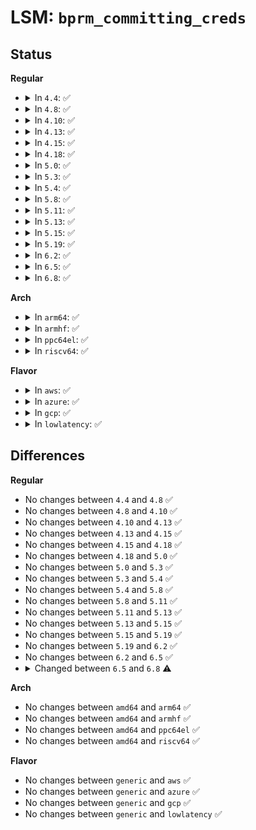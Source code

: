 # LSM: <code>bprm_committing_creds</code>

## Status
<b>Regular</b>
<ul>
<li>
<details>
<summary>In <code>4.4</code>: ✅</summary>

```c
void security_bprm_committing_creds(struct linux_binprm *bprm);
```
</details>
</li>
<li>
<details>
<summary>In <code>4.8</code>: ✅</summary>

```c
void security_bprm_committing_creds(struct linux_binprm *bprm);
```
</details>
</li>
<li>
<details>
<summary>In <code>4.10</code>: ✅</summary>

```c
void security_bprm_committing_creds(struct linux_binprm *bprm);
```
</details>
</li>
<li>
<details>
<summary>In <code>4.13</code>: ✅</summary>

```c
void security_bprm_committing_creds(struct linux_binprm *bprm);
```
</details>
</li>
<li>
<details>
<summary>In <code>4.15</code>: ✅</summary>

```c
void security_bprm_committing_creds(struct linux_binprm *bprm);
```
</details>
</li>
<li>
<details>
<summary>In <code>4.18</code>: ✅</summary>

```c
void security_bprm_committing_creds(struct linux_binprm *bprm);
```
</details>
</li>
<li>
<details>
<summary>In <code>5.0</code>: ✅</summary>

```c
void security_bprm_committing_creds(struct linux_binprm *bprm);
```
</details>
</li>
<li>
<details>
<summary>In <code>5.3</code>: ✅</summary>

```c
void security_bprm_committing_creds(struct linux_binprm *bprm);
```
</details>
</li>
<li>
<details>
<summary>In <code>5.4</code>: ✅</summary>

```c
void security_bprm_committing_creds(struct linux_binprm *bprm);
```
</details>
</li>
<li>
<details>
<summary>In <code>5.8</code>: ✅</summary>

```c
void security_bprm_committing_creds(struct linux_binprm *bprm);
```
</details>
</li>
<li>
<details>
<summary>In <code>5.11</code>: ✅</summary>

```c
void security_bprm_committing_creds(struct linux_binprm *bprm);
```
</details>
</li>
<li>
<details>
<summary>In <code>5.13</code>: ✅</summary>

```c
void security_bprm_committing_creds(struct linux_binprm *bprm);
```
</details>
</li>
<li>
<details>
<summary>In <code>5.15</code>: ✅</summary>

```c
void security_bprm_committing_creds(struct linux_binprm *bprm);
```
</details>
</li>
<li>
<details>
<summary>In <code>5.19</code>: ✅</summary>

```c
void security_bprm_committing_creds(struct linux_binprm *bprm);
```
</details>
</li>
<li>
<details>
<summary>In <code>6.2</code>: ✅</summary>

```c
void security_bprm_committing_creds(struct linux_binprm *bprm);
```
</details>
</li>
<li>
<details>
<summary>In <code>6.5</code>: ✅</summary>

```c
void security_bprm_committing_creds(struct linux_binprm *bprm);
```
</details>
</li>
<li>
<details>
<summary>In <code>6.8</code>: ✅</summary>

```c
void security_bprm_committing_creds(const struct linux_binprm *bprm);
```
</details>
</li>
</ul>
<b>Arch</b>
<ul>
<li>
<details>
<summary>In <code>arm64</code>: ✅</summary>

```c
void security_bprm_committing_creds(struct linux_binprm *bprm);
```
</details>
</li>
<li>
<details>
<summary>In <code>armhf</code>: ✅</summary>

```c
void security_bprm_committing_creds(struct linux_binprm *bprm);
```
</details>
</li>
<li>
<details>
<summary>In <code>ppc64el</code>: ✅</summary>

```c
void security_bprm_committing_creds(struct linux_binprm *bprm);
```
</details>
</li>
<li>
<details>
<summary>In <code>riscv64</code>: ✅</summary>

```c
void security_bprm_committing_creds(struct linux_binprm *bprm);
```
</details>
</li>
</ul>
<b>Flavor</b>
<ul>
<li>
<details>
<summary>In <code>aws</code>: ✅</summary>

```c
void security_bprm_committing_creds(struct linux_binprm *bprm);
```
</details>
</li>
<li>
<details>
<summary>In <code>azure</code>: ✅</summary>

```c
void security_bprm_committing_creds(struct linux_binprm *bprm);
```
</details>
</li>
<li>
<details>
<summary>In <code>gcp</code>: ✅</summary>

```c
void security_bprm_committing_creds(struct linux_binprm *bprm);
```
</details>
</li>
<li>
<details>
<summary>In <code>lowlatency</code>: ✅</summary>

```c
void security_bprm_committing_creds(struct linux_binprm *bprm);
```
</details>
</li>
</ul>

## Differences
<b>Regular</b>
<ul>
<li>
No changes between <code>4.4</code> and <code>4.8</code> ✅
</li>
<li>
No changes between <code>4.8</code> and <code>4.10</code> ✅
</li>
<li>
No changes between <code>4.10</code> and <code>4.13</code> ✅
</li>
<li>
No changes between <code>4.13</code> and <code>4.15</code> ✅
</li>
<li>
No changes between <code>4.15</code> and <code>4.18</code> ✅
</li>
<li>
No changes between <code>4.18</code> and <code>5.0</code> ✅
</li>
<li>
No changes between <code>5.0</code> and <code>5.3</code> ✅
</li>
<li>
No changes between <code>5.3</code> and <code>5.4</code> ✅
</li>
<li>
No changes between <code>5.4</code> and <code>5.8</code> ✅
</li>
<li>
No changes between <code>5.8</code> and <code>5.11</code> ✅
</li>
<li>
No changes between <code>5.11</code> and <code>5.13</code> ✅
</li>
<li>
No changes between <code>5.13</code> and <code>5.15</code> ✅
</li>
<li>
No changes between <code>5.15</code> and <code>5.19</code> ✅
</li>
<li>
No changes between <code>5.19</code> and <code>6.2</code> ✅
</li>
<li>
No changes between <code>6.2</code> and <code>6.5</code> ✅
</li>
<li>
<details>
<summary>Changed between <code>6.5</code> and <code>6.8</code> ⚠️</summary>
<ul>
<li>
<b>Param type changed. </b>
<code>struct linux_binprm *bprm</code> ➡️ <code>const struct linux_binprm *bprm</code>
</li>
</ul>
</details>
</li>
</ul>
<b>Arch</b>
<ul>
<li>
No changes between <code>amd64</code> and <code>arm64</code> ✅
</li>
<li>
No changes between <code>amd64</code> and <code>armhf</code> ✅
</li>
<li>
No changes between <code>amd64</code> and <code>ppc64el</code> ✅
</li>
<li>
No changes between <code>amd64</code> and <code>riscv64</code> ✅
</li>
</ul>
<b>Flavor</b>
<ul>
<li>
No changes between <code>generic</code> and <code>aws</code> ✅
</li>
<li>
No changes between <code>generic</code> and <code>azure</code> ✅
</li>
<li>
No changes between <code>generic</code> and <code>gcp</code> ✅
</li>
<li>
No changes between <code>generic</code> and <code>lowlatency</code> ✅
</li>
</ul>
